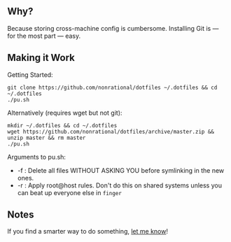 Why?
---- 
Because storing cross-machine config is cumbersome. Installing Git is &mdash; for the most part &mdash; easy.

Making it Work
--------
Getting Started:

    git clone https://github.com/nonrational/dotfiles ~/.dotfiles && cd ~/.dotfiles
    ./pu.sh
    
Alternatively (requires wget but not git):

    mkdir ~/.dotfiles && cd ~/.dotfiles
    wget https://github.com/nonrational/dotfiles/archive/master.zip && unzip master && rm master
    ./pu.sh
    
Arguments to pu.sh:
* -f : Delete all files WITHOUT ASKING YOU before symlinking in the new ones.
* -r : Apply root@host rules. Don't do this on shared systems unless you can beat up everyone else in `finger`

Notes
-------
If you find a smarter way to do something, [let me know](mailto:me@alannorton.com)! 

